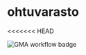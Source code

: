 # ohtuvarasto
<<<<<<< HEAD

![GMA workflow badge](https://github.com/taijalainen/ohtuvarasto/workflows/CI/badge.svg)

